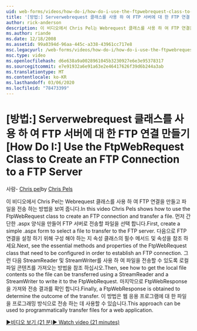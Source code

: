 ```yaml
---
uid: web-forms/videos/how-do-i/how-do-i-use-the-ftpwebrequest-class-to-create-an-ftp-connection-to-a-ftp-server
title: '[방법:] Serverwebrequest 클래스를 사용 하 여 FTP 서버에 대 한 FTP 연결 만들기 | Microsoft Docs'
author: rick-anderson
description: 이 비디오에서 Chris Pel는 Webrequest 클래스를 사용 하 여 FTP 연결을 만들고 파일을 전송 하는 방법을 보여 줍니다. 먼저 선택 (에 간단한 .aspx 폼을 만듭니다.
ms.author: riande
ms.date: 12/18/2008
ms.assetid: 99a0394d-96aa-445c-a338-43961cc717e8
msc.legacyurl: /web-forms/videos/how-do-i/how-do-i-use-the-ftpwebrequest-class-to-create-an-ftp-connection-to-a-ftp-server
msc.type: video
ms.openlocfilehash: d6e638a9a0028961045b3230927e6e3e95378317
ms.sourcegitcommit: e7e91932a6e91a63e2e46417626f39d6b244a3ab
ms.translationtype: MT
ms.contentlocale: ko-KR
ms.lasthandoff: 03/06/2020
ms.locfileid: "78473399"
---
```

# <a name="how-do-i-use-the-ftpwebrequest-class-to-create-an-ftp-connection-to-a-ftp-server"></a><span data-ttu-id="a2aa7-104">[방법:] Serverwebrequest 클래스를 사용 하 여 FTP 서버에 대 한 FTP 연결 만들기</span><span class="sxs-lookup"><span data-stu-id="a2aa7-104">[How Do I:] Use the FtpWebRequest Class to Create an FTP Connection to a FTP Server</span></span>

<span data-ttu-id="a2aa7-105">사람- [Chris pel](https://twitter.com/chrispels)</span><span class="sxs-lookup"><span data-stu-id="a2aa7-105">by [Chris Pels](https://twitter.com/chrispels)</span></span>

<span data-ttu-id="a2aa7-106">이 비디오에서 Chris Pel는 Webrequest 클래스를 사용 하 여 FTP 연결을 만들고 파일을 전송 하는 방법을 보여 줍니다.</span><span class="sxs-lookup"><span data-stu-id="a2aa7-106">In this video Chris Pels shows how to use the FtpWebRequest class to create an FTP connection and transfer a file.</span></span> <span data-ttu-id="a2aa7-107">먼저 간단한 .aspx 양식을 만들어 FTP 서버로 전송할 파일을 선택 합니다.</span><span class="sxs-lookup"><span data-stu-id="a2aa7-107">First, create a simple .aspx form to select a file to transfer to the FTP server.</span></span> <span data-ttu-id="a2aa7-108">다음으로 FTP 연결을 설정 하기 위해 구성 해야 하는 지 속성 클래스의 필수 메서드 및 속성을 참조 하세요.</span><span class="sxs-lookup"><span data-stu-id="a2aa7-108">Next, see the essential methods and properties of the FtpWebRequest class that need to be configured in order to establish an FTP connection.</span></span> <span data-ttu-id="a2aa7-109">그런 다음 StreamReader 및 StreamWriter를 사용 하 여 파일을 전송할 수 있도록 로컬 파일 콘텐츠를 가져오는 방법을 참조 하십시오.</span><span class="sxs-lookup"><span data-stu-id="a2aa7-109">Then, see how to get the local file contents so the file can be transferred using a StreamReader and a StreamWriter to write it to the FtpWebRequest.</span></span> <span data-ttu-id="a2aa7-110">마지막으로 FtpWebResponse을 가져와 전송 결과를 확인 합니다.</span><span class="sxs-lookup"><span data-stu-id="a2aa7-110">Finally, a FtpWebResponse is obtained to determine the outcome of the transfer.</span></span> <span data-ttu-id="a2aa7-111">이 방법은 웹 응용 프로그램에 대 한 파일을 프로그래밍 방식으로 전송 하는 데 사용할 수 있습니다.</span><span class="sxs-lookup"><span data-stu-id="a2aa7-111">This approach can be used to programmatically transfer files for a web application.</span></span>

[<span data-ttu-id="a2aa7-112">&#9654;비디오 보기 (21 분)</span><span class="sxs-lookup"><span data-stu-id="a2aa7-112">&#9654; Watch video (21 minutes)</span></span>](https://channel9.msdn.com/Blogs/ASP-NET-Site-Videos/how-do-i-use-the-ftpwebrequest-class-to-create-an-ftp-connection-to-a-ftp-server)
